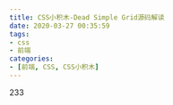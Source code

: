 ```yaml
---
title: CSS小积木-Dead Simple Grid源码解读
date: 2020-03-27 00:35:59
tags: 
- css
- 前端
categories:
- [前端, CSS, CSS小积木]
---
```


233
<!-- more -->